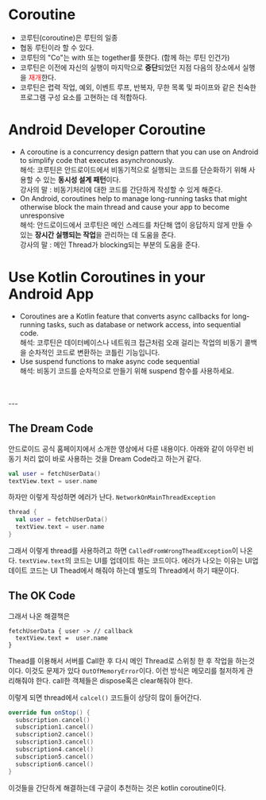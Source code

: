 # Coroutine
- 코루틴(coroutine)은 루틴의 일종
- 협동 루틴이라 할 수 있다.
- 코루틴의 "Co"는 with 또는 together를 뜻한다. (함께 하는 루틴 인건가)
- 코루틴은 이전에 자신의 실행이 마지막으로 **중단**되었던 지점 다음의 장소에서 실행을 <font color="red">재개</font>한다.
- 코루틴은 렵력 작업, 예외, 이벤트 루프, 반복자, 무한 목록 및 파이프와 같은 친숙한 프로그램 구성 요소를 고현하는 데 적합하다.

# Android Developer Coroutine
- A coroutine is a concurrency design pattern that you can use on Android to simplify code that executes asynchronously.
</br>해석: 코루틴은 안드로이드에서 비동기적으로 실행되는 코드를 단순화하기 위해 사용할 수 있는 **동시성 설계 패턴**이다.
</br>강사의 말 : 비동기처리에 대한 코드를 간단하게 작성할 수 있게 해준다.
- On Android, coroutines help to manage long-running tasks that might otherwise block the main thread and cause your app to become unresponsive
</br>해석: 안드로이드에서 코루틴은 메인 스레드를 차단해 앱이 응답하지 않게 만들 수 있는 **장시간 실행되는 작업**을 관리하는 데 도움을 준다.
</br>강사의 말 : 메인 Thread가 blocking되는 부분의 도움을 준다.

# Use Kotlin Coroutines in your Android App
- Coroutines are a Kotlin feature that converts async callbacks for long-running tasks, such as database or network access, into sequential code.
<br/>해석: 코루틴은 데이터베이스나 네트워크 접근처럼 오래 걸리는 작업의 비동기 콜백을 순차적인 코드로 변환하는 코틀린 기능입니다.
- Use suspend functions to make async code sequential
<br/>해석: 비동기 코드를 순차적으로 만들기 위해 suspend 함수를 사용하세요.
<br/>
<br/>
---

## The Dream Code
안드로이드 공식 홈페이지에서 소개한 영상에서 다룬 내용이다.
아래와 같이 아무런 비동기 처리 없이 바로 사용하는 것을 Dream Code라고 하는거 같다.
```kotlin
val user = fetchUserData()
textView.text = user.name
```

하자만 이렇게 작성하면 에러가 난다. `NetworkOnMainThreadException`

```kotlin
thread {
  val user = fetchUserData()
  textView.text = user.name
}
```
그래서 이렇게 thread를 사용하려고 하면 `CalledFromWrongTheadException`이 나온다.
`textView.text`의 코드는 UI를 업데이트 하는 코드이다.
에러가 나오는 이유는 UI업데이트 코드는 UI Thead에서 해줘야 하는데 
별도의 Thread에서 하기 때문이다.
</br>

## The OK Code
그래서 나온 해결책은
```koltin
fetchUserData { user -> // callback
  textView.text =  user.name
}
```
Thead를 이용해서 서버를 Call한 후 다시 메인 Thread로 스위칭 한 후 작업을 하는것이다.
이것도 문제가 있다 `OutOfMemoryError`이다. 
이런 방식은 메모리를 철저하게 관리해줘야 한다.
call한 객체들은 dispose혹은 clear해줘야 한다.

이렇게 되면 thread에서 `calcel()` 코드들이 상당히 많이 들어간다.
```kotlin
override fun onStop() {
  subscription.cancel()
  subscription1.cancel()
  subscription2.cancel()
  subscription3.cancel()
  subscription4.cancel()
  subscription5.cancel()
  subscription6.cancel()
}
```
이것들을 간단하게 해결하는데 구글이 추천하는 것은 kotlin coroutine이다.
</br>

